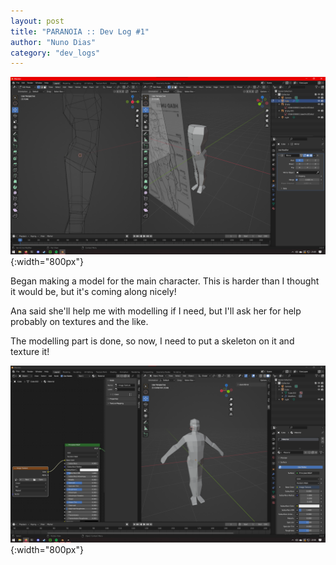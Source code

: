 ```yaml
---
layout: post
title: "PARANOIA :: Dev Log #1"
author: "Nuno Dias"
category: "dev_logs"
---
```

![devlog1_1](/assets/devlog1_1.png){:width="800px"}

Began making a model for the main character. This is harder than I thought it would be, but it's coming along nicely!

Ana said she'll help me with modelling if I need, but I'll ask her for help probably on textures and the like.

The modelling part is done, so now, I need to put a skeleton on it and texture it!

![devlog1_2](/assets/devlog1_2.png){:width="800px"}
